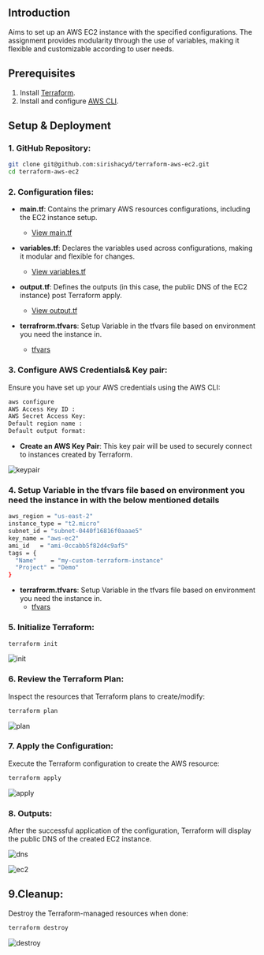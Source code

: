 ## Introduction

Aims to set up an AWS EC2 instance with the specified configurations. The assignment provides modularity through the use of variables, making it flexible and customizable according to user needs.

## Prerequisites

1. Install [Terraform](https://learn.hashicorp.com/tutorials/terraform/install-cli).
2. Install and configure [AWS CLI](https://aws.amazon.com/cli/).

## Setup & Deployment

### 1. GitHub Repository:

```bash
git clone git@github.com:sirishacyd/terraform-aws-ec2.git
cd terraform-aws-ec2
```
### 2. Configuration files:

- **main.tf**: Contains the primary AWS resources configurations, including the EC2 instance setup.
  - [View main.tf](https://github.com/sirishacyd/terraform-aws-ec2/blob/main/main.tf)
  
- **variables.tf**: Declares the variables used across configurations, making it modular and flexible for changes.
  - [View variables.tf](https://github.com/sirishacyd/terraform-aws-ec2/blob/main/variables.tf)

- **output.tf**: Defines the outputs (in this case, the public DNS of the EC2 instance) post Terraform apply.
  - [View output.tf](https://github.com/sirishacyd/terraform-aws-ec2/blob/main/output.tf)

- **terrafrorm.tfvars**: Setup Variable in the tfvars file based on environment you need the instance in.
  - [tfvars](https://github.com/sirishacyd/terraform-aws-ec2/blob/main/terraform.tfvars)

### 3. Configure AWS Credentials& Key pair:

Ensure you have set up your AWS credentials using the AWS CLI:

```bash
aws configure
AWS Access Key ID : 
AWS Secret Access Key: 
Default region name : 
Default output format:
```

- **Create an AWS Key Pair**:
This key pair will be used to securely connect to instances created by Terraform.

![keypair](screenshots/keypair.png)

### 4. Setup Variable in the tfvars file based on environment you need the instance in with the below mentioned details


```bash
aws_region = "us-east-2"
instance_type = "t2.micro"
subnet_id = "subnet-0440f16816f0aaae5"
key_name = "aws-ec2"
ami_id   = "ami-0ccabb5f82d4c9af5"
tags = {
  "Name"    = "my-custom-terraform-instance"
  "Project" = "Demo"
}
```
- **terrafrorm.tfvars**: Setup Variable in the tfvars file based on environment you need the instance in.
  - [tfvars](https://github.com/sirishacyd/terraform-aws-ec2/blob/main/terraform.tfvars)
  
### 5. Initialize Terraform:

```bash
terraform init
```
![init](screenshots/init.png)
  
### 6. Review the Terraform Plan:

Inspect the resources that Terraform plans to create/modify:

```bash
terraform plan
```
 ![plan](screenshots/plan.png)
 
### 7. Apply the Configuration:

Execute the Terraform configuration to create the AWS resource:

```bash
terraform apply
```
![apply](screenshots/apply.png)
  
### 8. Outputs:

After the successful application of the configuration, Terraform will display the public DNS of the created EC2 instance.

![dns](screenshots/dns.png)

![ec2](screenshots/ec2.png)

## 9.Cleanup:

Destroy the Terraform-managed resources when done:

```bash
terraform destroy
```

![destroy](screenshots/destroy.png)
